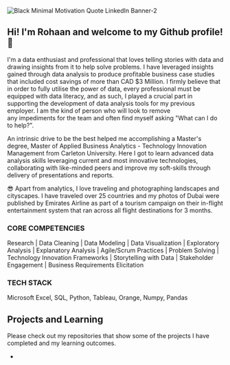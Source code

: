 
![Black Minimal Motivation Quote LinkedIn Banner-2](https://user-images.githubusercontent.com/103615594/174665105-a66c1933-d411-4f13-82d9-7123adfa8d79.png)

## Hi! I'm Rohaan and welcome to my Github profile! 👋

I'm a data enthusiast and professional that loves telling stories with data and drawing insights from it to help solve problems. I have leveraged insights gained through data analysis to produce profitable business case studies that included cost savings of more than CAD $3 Million. I firmly believe that in order to fully utilise the power of data, every professional must be equipped with data literacy, and as such, I played a crucial part in supporting the development of data analysis tools for my previous employer. I am the kind of person who will look to remove any impediments for the team and often find myself asking "What can I do to help?".

An intrinsic drive to be the best helped me accomplishing a Master's degree, Master of Applied Business Analytics - Technology Innovation Management from Carleton University. Here I got to learn advanced data analysis skills leveraging current and most innovative technologies, collaborating with like-minded peers and improve my soft-skills through delivery of presentations and reports.

😎 Apart from analytics, I love traveling and photographing landscapes and cityscapes. I have traveled over 25 countries and my photos of Dubai were published by Emirates Airline as part of a tourism campaign on their in-flight entertainment system that ran across all flight destinations for 3 months.

### CORE COMPETENCIES

Research | Data Cleaning | Data Modeling | Data Visualization | Exploratory Analysis | Explanatory Analysis | Agile/Scrum Practices | Problem Solving | Technology Innovation Frameworks | Storytelling with Data | Stakeholder Engagement | Business Requirements Elicitation

### TECH STACK

Microsoft Excel, SQL, Python, Tableau, Orange, Numpy, Pandas

## Projects and Learning

Please check out my repositories that show some of the projects I have completed and my learning outcomes.

- 
